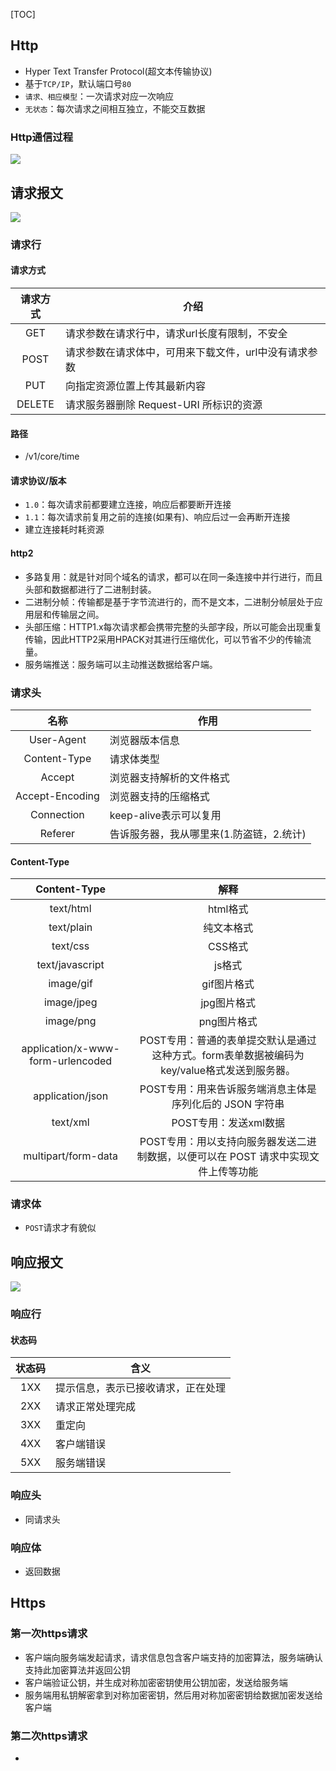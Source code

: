 [TOC]

## Http
* Hyper Text Transfer Protocol(超文本传输协议)
* 基于`TCP/IP`，默认端口号`80`
* `请求、相应模型`：一次请求对应一次响应
* `无状态`：每次请求之间相互独立，不能交互数据

### Http通信过程
![](https://gitee.com/hysbtr/pic/raw/master/http.png)

## 请求报文
![](https://gitee.com/hysbtr/pic/raw/master/request_message.png)

### 请求行
#### 请求方式
请求方式 | 介绍
:--: | ---
GET | 请求参数在请求行中，请求url长度有限制，不安全
POST | 请求参数在请求体中，可用来下载文件，url中没有请求参数
PUT | 向指定资源位置上传其最新内容
DELETE | 请求服务器删除 Request-URI 所标识的资源

#### 路径
* /v1/core/time

#### 请求协议/版本
* `1.0`：每次请求前都要建立连接，响应后都要断开连接
*  `1.1`：每次请求前复用之前的连接(如果有)、响应后过一会再断开连接
* 建立连接耗时耗资源

#### http2
* 多路复用：就是针对同个域名的请求，都可以在同一条连接中并行进行，而且头部和数据都进行了二进制封装。
* 二进制分帧：传输都是基于字节流进行的，而不是文本，二进制分帧层处于应用层和传输层之间。
* 头部压缩：HTTP1.x每次请求都会携带完整的头部字段，所以可能会出现重复传输，因此HTTP2采用HPACK对其进行压缩优化，可以节省不少的传输流量。
* 服务端推送：服务端可以主动推送数据给客户端。

### 请求头
名称 | 作用
:---: | ---
User-Agent | 浏览器版本信息
Content-Type | 请求体类型
Accept | 浏览器支持解析的文件格式
Accept-Encoding | 浏览器支持的压缩格式
Connection | keep-alive表示可以复用
Referer | 告诉服务器，我从哪里来(1.防盗链，2.统计)

#### Content-Type
Content-Type | 解释
:---: | :--:
text/html | html格式
text/plain | 纯文本格式
text/css | CSS格式
text/javascript | js格式
image/gif | gif图片格式
image/jpeg | jpg图片格式
image/png | png图片格式
application/x-www-form-urlencoded | POST专用：普通的表单提交默认是通过这种方式。form表单数据被编码为key/value格式发送到服务器。
application/json | POST专用：用来告诉服务端消息主体是序列化后的 JSON 字符串
text/xml | POST专用：发送xml数据
multipart/form-data | POST专用：用以支持向服务器发送二进制数据，以便可以在 POST 请求中实现文件上传等功能 

### 请求体
* `POST`请求才有貌似

## 响应报文
![](https://gitee.com/hysbtr/pic/raw/master/response_message.png)

### 响应行
#### 状态码
状态码 | 含义
:---: | ---
1XX | 提示信息，表示已接收请求，正在处理
2XX | 请求正常处理完成
3XX | 重定向
4XX | 客户端错误
5XX | 服务端错误

### 响应头
* 同请求头

### 响应体
* 返回数据


## Https
### 第一次https请求
* 客户端向服务端发起请求，请求信息包含客户端支持的加密算法，服务端确认支持此加密算法并返回公钥
* 客户端验证公钥，并生成对称加密密钥使用公钥加密，发送给服务端
* 服务端用私钥解密拿到对称加密密钥，然后用对称加密密钥给数据加密发送给客户端

### 第二次https请求
* 